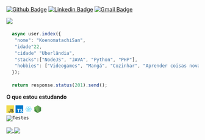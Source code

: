 
[![Github Badge](https://img.shields.io/badge/-Github-000?style=flat-square&logo=Github&logoColor=white&link=https://github.com/gabizinha12)](https://github.com/gabizinha12)
[![Linkedin Badge](https://img.shields.io/badge/-LinkedIn-blue?style=flat-square&logo=Linkedin&logoColor=white&link=https://www.linkedin.com/in/gabrielle-cristine-de-lima-pereira/)](https://www.linkedin.com/in/gabrielle-cristine-de-lima-pereira/)
[![Gmail Badge](https://img.shields.io/badge/-Gmail-c14438?style=flat-square&logo=Gmail&logoColor=white&link=mailto:gabrielle.clima23@gmail.com)](mailto:gabrielle.clima23@gmail.com)


<div>
<img src="header.png">
</div>


```javascript
  async user.index({
   "nome": "KoenomatachiSan",
   "idade"22,
   "cidade" "Uberlândia",
   "stacks":["NodeJS", "JAVA", "Python", "PHP"],
   "hobbies": ["Videogames", "Mangá", "Cozinhar", "Aprender coisas novas"]
  });

  return response.status(201).send();
```


**O que estou estudando**  

<code><img height="20" src="https://raw.githubusercontent.com/github/explore/80688e429a7d4ef2fca1e82350fe8e3517d3494d/topics/javascript/javascript.png"></code>
<code><img height="20" src="https://raw.githubusercontent.com/github/explore/80688e429a7d4ef2fca1e82350fe8e3517d3494d/topics/typescript/typescript.png"></code>
<code><img height="20" src="https://raw.githubusercontent.com/github/explore/80688e429a7d4ef2fca1e82350fe8e3517d3494d/topics/react/react.png"></code>
<code><img height="20" src="https://raw.githubusercontent.com/github/explore/80688e429a7d4ef2fca1e82350fe8e3517d3494d/topics/nodejs/nodejs.png"></code>  
<code><img src="https://user-images.githubusercontent.com/51785898/91358293-f0581000-e7c8-11ea-95f0-f1a8e29ee9d1.png" alt="Testes"  height="20"/></code>


<p align="justify">
  <a href="https://github.com/anuraghazra/github-readme-stats">
  <img align="center" src="https://github-readme-stats.vercel.app/api?username=gabizinha12&show_icons=true&count_private=true&theme=dracula&hide=issues" />
</a>
  <a href="https://github.com/anuraghazra/github-readme-stats">
  <img align="center" src="https://github-readme-stats.vercel.app/api/top-langs/?username=gabizinha12&layout=compact&theme=dracula" />
</a>

